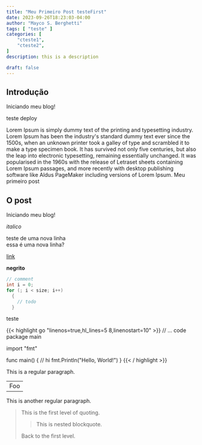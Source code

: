 ```yaml
---
title: "Meu Primeiro Post testeFirst"
date: 2023-09-26T18:23:03-04:00
author: "Mayco S. Berghetti"
tags: [ "teste" ]
categories: [
    "cteste1",
    "cteste2",
]
description: this is a description

draft: false
---
```


## Introdução



Iniciando meu blog!

teste deploy

Lorem Ipsum is simply dummy text of the printing and typesetting industry. Lorem Ipsum has been the industry's standard dummy text ever since the 1500s, when an unknown printer took a galley of type and scrambled it to make a type specimen book. It has survived not only five centuries, but also the leap into electronic typesetting, remaining essentially unchanged. It was popularised in the 1960s with the release of Letraset sheets containing Lorem Ipsum passages, and more recently with desktop publishing\
software like Aldus PageMaker including versions of Lorem Ipsum. Meu primeiro post

## O post

Iniciando meu blog!

*italico*


teste de uma nova linha\
essa é uma nova linha?


[link](https://google1.com)

**negrito**




```c {linenostart=5}
// comment
int i = 0;
for (; i < size; i++)
  {
    // todo
  }
```

teste

{{< highlight go "linenos=true,hl_lines=5 8,linenostart=10" >}}
// ... code
package main

import "fmt"

func main() {
	// hi
	fmt.Println("Hello, World!")
}
{{< / highlight >}}

This is a regular paragraph.

<table>
    <tr>
        <td>Foo</td>
    </tr>
</table>

This is another regular paragraph.

> This is the first level of quoting.
>
> > This is nested blockquote.
>
> Back to the first level.
<!--stackedit_data:
eyJoaXN0b3J5IjpbMTE1Mjc2MjA1NSwtNTUyNDE4ODE3XX0=
-->